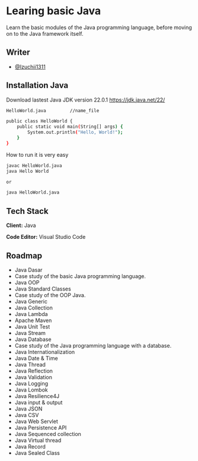 # Learing basic Java

Learn the basic modules of the Java programming language, before moving on to the Java framework itself.




## Writer

- [@Izuchii1311](https://github.com/Izuchii1311)


## Installation Java

Download lastest Java JDK version 22.0.1
https://jdk.java.net/22/

```bash
HelloWorld.java         //name_file

public class HelloWorld {
    public static void main(String[] args) {
        System.out.println("Hello, World!");
    }
}
```

How to run it is very easy

```bash
javac HelloWorld.java
java Hello World

or

java HelloWorld.java
```

## Tech Stack

**Client:** Java

**Code Editor:** Visual Studio Code


## Roadmap

- Java Dasar 
- Case study of the basic Java programming language.
- Java OOP
- Java Standard Classes
- Case study of the OOP Java.
- Java Generic
- Java Collection
- Java Lambda
- Apache Maven
- Java Unit Test
- Java Stream
- Java Database
- Case study of the Java programming language with a database.
- Java Internationalization
- Java Date & Time 
- Java Thread
- Java Reflection 
- Java Validation
- Java Logging
- Java Lombok 
- Java Resilience4J
- Java input & output
- Java JSON
- Java CSV
- Java Web Servlet
- Java Persistence API
- Java Sequenced collection
- Java Virtual thread 
- Java Record
- Java Sealed Class
